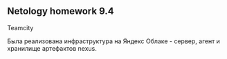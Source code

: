 ## Netology homework 9.4

Teamcity

Была реализована инфраструктура на Яндекс Облаке - сервер, агент и хранилище артефактов nexus. 